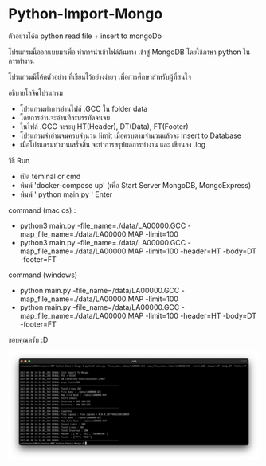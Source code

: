 # Python-Import-Mongo

ตัวอย่างโค้ต python read file + insert to mongoDb

โปรแกรมนี้ออกแบบมาเพื่อ ทำการนำเข้าไฟล์ต้นทาง เข้าสู่ MongoDB
โดยใช้ภาษา python ในการทำงาน

โปรแกรมมีโค้ตตัวอย่าง ที่เขียนไว้อย่างง่ายๆ เพื่อการศึกษาสำหรับผู้ที่สนใจ



อธิบายโลจิคโปรแกรม
- โปรแกรมทำการอ่านไฟล์ .GCC ใน folder data
- โดยการอ่านจะอ่านทีละบรรทัดจนจบ
- ในไฟล์ .GCC จะระบุ HT(Header), DT(Data), FT(Footer)
- โปรแกรมจำอ่านจนครบจำนวน limit เมื่อครบตามจำนวนแล้วจะ Insert to Database
- เมื่อโปรแกรมทำงานเสร็จสิ้น จะทำการสรุปผลการทำงาน และ เขียนลง .log



วิธี Run
- เปิด teminal or cmd
- พิมพ์ 'docker-compose up'   (เพื่อ Start Server MongoDB, MongoExpress)
- พิมพ์ ' python main.py ' Enter


command (mac os) : 
- python3 main.py -file_name=./data/LA00000.GCC -map_file_name=./data/LA00000.MAP -limit=100
- python3 main.py -file_name=./data/LA00000.GCC -map_file_name=./data/LA00000.MAP -limit=100 -header=HT -body=DT -footer=FT

command (windows)
- python main.py -file_name=/data/LA00000.GCC -map_file_name=./data/LA00000.MAP -limit=100
- python main.py -file_name=/data/LA00000.GCC -map_file_name=./data/LA00000.MAP -limit=100 -header=HT -body=DT -footer=FT


ขอบคุณครับ
:D

![alt text](https://github.com/ITCSsDeveloper/Python-Import-Mongo/raw/master/Screen%20Shot%202564-01-27%20at%2000.23.32.png)
